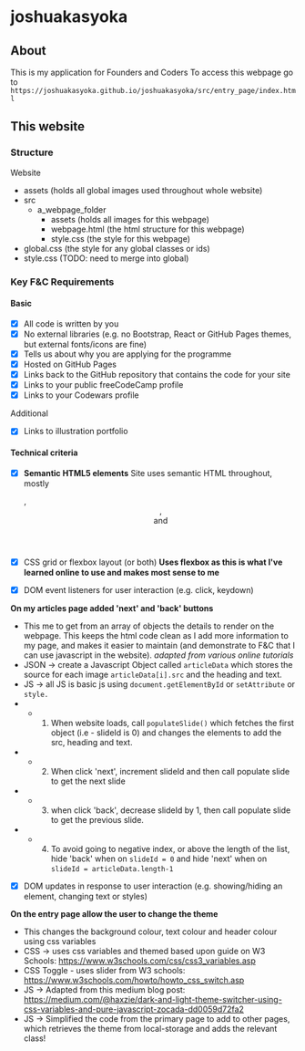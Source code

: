 # joshuakasyoka

## About 
This is my application for Founders and Coders 
To access this webpage go to `https://joshuakasyoka.github.io/joshuakasyoka/src/entry_page/index.html`

## This website

### Structure

Website
* assets (holds all global images used throughout whole website)
* src
    * a_webpage_folder
        * assets (holds all images for this webpage)
        * webpage.html (the html structure for this webpage)
        * style.css (the style for this webpage)
* global.css (the style for any global classes or ids)
* style.css (TODO: need to merge into global)

### Key F&C Requirements

#### Basic
- [x] All code is written by you
- [x] No external libraries (e.g. no Bootstrap, React or GitHub Pages themes, but external fonts/icons are fine)
- [x] Tells us about why you are applying for the programme
- [x] Hosted on GitHub Pages
- [x] Links back to the GitHub repository that contains the code for your site
- [x] Links to your public freeCodeCamp profile
- [x] Links to your Codewars profile

Additional
- [x] Links to illustration portfolio

#### Technical criteria 
- [x] **Semantic HTML5 elements**
Site uses semantic HTML throughout, mostly <nav>, <header>, <section> and <article>

- [x] CSS grid or flexbox layout (or both)
**Uses flexbox as this is what I've learned online to use and makes most sense to me**

- [x] DOM event listeners for user interaction (e.g. click, keydown)

**On my articles page added 'next' and 'back' buttons**
- This me to get from an array of objects the details to render on the webpage. This keeps the html code clean as I add more information to my page, and makes it easier to maintain (and demonstrate to F&C that I can use javascript in the website). *adapted from various online tutorials*
- JSON -> create a Javascript Object called `articleData` which stores the source for each image `articleData[i].src` and the heading and text.
- JS -> all JS is basic js using `document.getElementById` or `setAttribute` or `style.`
- - 1. When website loads, call `populateSlide()` which fetches the first object (i.e - slideId is 0) and changes the elements to add the src, heading and text.
- - 2. When click 'next', increment slideId and then call populate slide to get the next slide
- - 3. when click 'back', decrease slideId by 1, then call populate slide to get the previous slide.
- - 4. To avoid going to negative index, or above the length of the list, hide 'back' when on `slideId = 0` and hide 'next' when on `slideId = articleData.length-1`


- [x] DOM updates in response to user interaction (e.g. showing/hiding an element, changing text or styles)

**On the entry page allow the user to change the theme**
- This changes the background colour, text colour and header colour using css variables
- CSS -> uses css variables and themed based upon guide on W3 Schools: https://www.w3schools.com/css/css3_variables.asp
- CSS Toggle - uses slider from W3 schools: https://www.w3schools.com/howto/howto_css_switch.asp
- JS -> Adapted from this medium blog post: https://medium.com/@haxzie/dark-and-light-theme-switcher-using-css-variables-and-pure-javascript-zocada-dd0059d72fa2
- JS -> Simplified the code from the primary page to add to other pages, which retrieves the theme from local-storage and adds the relevant class!
